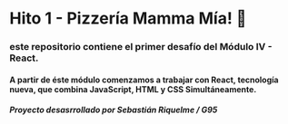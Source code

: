 # Hito 1 - Pizzería Mamma Mía! 🍕

### este repositorio contiene el primer desafío del Módulo IV - React.
#### A partir de éste módulo comenzamos a trabajar con React, tecnología nueva, que combina JavaScript, HTML y CSS Simultáneamente.

##### Proyecto desasrrollado por Sebastián Riquelme / G95